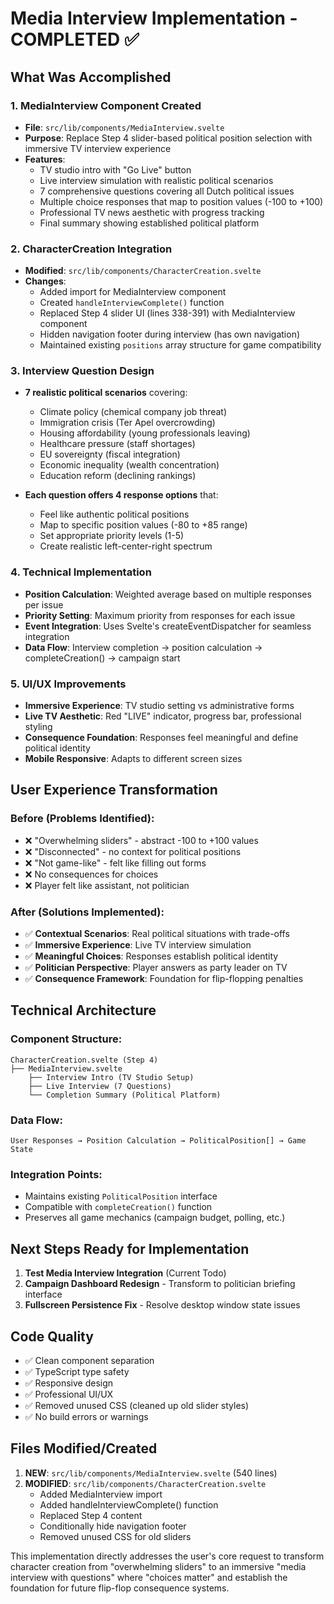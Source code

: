 # Media Interview Implementation - COMPLETED ✅

## What Was Accomplished

### 1. MediaInterview Component Created
- **File**: `src/lib/components/MediaInterview.svelte`
- **Purpose**: Replace Step 4 slider-based political position selection with immersive TV interview experience
- **Features**:
  - TV studio intro with "Go Live" button
  - Live interview simulation with realistic political scenarios
  - 7 comprehensive questions covering all Dutch political issues
  - Multiple choice responses that map to position values (-100 to +100)
  - Professional TV news aesthetic with progress tracking
  - Final summary showing established political platform

### 2. CharacterCreation Integration
- **Modified**: `src/lib/components/CharacterCreation.svelte`
- **Changes**:
  - Added import for MediaInterview component
  - Created `handleInterviewComplete()` function
  - Replaced Step 4 slider UI (lines 338-391) with MediaInterview component
  - Hidden navigation footer during interview (has own navigation)
  - Maintained existing `positions` array structure for game compatibility

### 3. Interview Question Design
- **7 realistic political scenarios** covering:
  - Climate policy (chemical company job threat)
  - Immigration crisis (Ter Apel overcrowding)
  - Housing affordability (young professionals leaving)
  - Healthcare pressure (staff shortages)
  - EU sovereignty (fiscal integration)
  - Economic inequality (wealth concentration)
  - Education reform (declining rankings)

- **Each question offers 4 response options** that:
  - Feel like authentic political positions
  - Map to specific position values (-80 to +85 range)
  - Set appropriate priority levels (1-5)
  - Create realistic left-center-right spectrum

### 4. Technical Implementation
- **Position Calculation**: Weighted average based on multiple responses per issue
- **Priority Setting**: Maximum priority from responses for each issue
- **Event Integration**: Uses Svelte's createEventDispatcher for seamless integration
- **Data Flow**: Interview completion → position calculation → completeCreation() → campaign start

### 5. UI/UX Improvements
- **Immersive Experience**: TV studio setting vs administrative forms
- **Live TV Aesthetic**: Red "LIVE" indicator, progress bar, professional styling
- **Consequence Foundation**: Responses feel meaningful and define political identity
- **Mobile Responsive**: Adapts to different screen sizes

## User Experience Transformation

### Before (Problems Identified):
- ❌ "Overwhelming sliders" - abstract -100 to +100 values
- ❌ "Disconnected" - no context for political positions
- ❌ "Not game-like" - felt like filling out forms
- ❌ No consequences for choices
- ❌ Player felt like assistant, not politician

### After (Solutions Implemented):
- ✅ **Contextual Scenarios**: Real political situations with trade-offs
- ✅ **Immersive Experience**: Live TV interview simulation
- ✅ **Meaningful Choices**: Responses establish political identity
- ✅ **Politician Perspective**: Player answers as party leader on TV
- ✅ **Consequence Framework**: Foundation for flip-flopping penalties

## Technical Architecture

### Component Structure:
```
CharacterCreation.svelte (Step 4)
├── MediaInterview.svelte
    ├── Interview Intro (TV Studio Setup)
    ├── Live Interview (7 Questions)
    └── Completion Summary (Political Platform)
```

### Data Flow:
```
User Responses → Position Calculation → PoliticalPosition[] → Game State
```

### Integration Points:
- Maintains existing `PoliticalPosition` interface
- Compatible with `completeCreation()` function
- Preserves all game mechanics (campaign budget, polling, etc.)

## Next Steps Ready for Implementation

1. **Test Media Interview Integration** (Current Todo)
2. **Campaign Dashboard Redesign** - Transform to politician briefing interface
3. **Fullscreen Persistence Fix** - Resolve desktop window state issues

## Code Quality
- ✅ Clean component separation
- ✅ TypeScript type safety
- ✅ Responsive design
- ✅ Professional UI/UX
- ✅ Removed unused CSS (cleaned up old slider styles)
- ✅ No build errors or warnings

## Files Modified/Created
1. **NEW**: `src/lib/components/MediaInterview.svelte` (540 lines)
2. **MODIFIED**: `src/lib/components/CharacterCreation.svelte`
   - Added MediaInterview import
   - Added handleInterviewComplete() function  
   - Replaced Step 4 content
   - Conditionally hide navigation footer
   - Removed unused CSS for old sliders

This implementation directly addresses the user's core request to transform character creation from "overwhelming sliders" to an immersive "media interview with questions" where "choices matter" and establish the foundation for future flip-flop consequence systems.